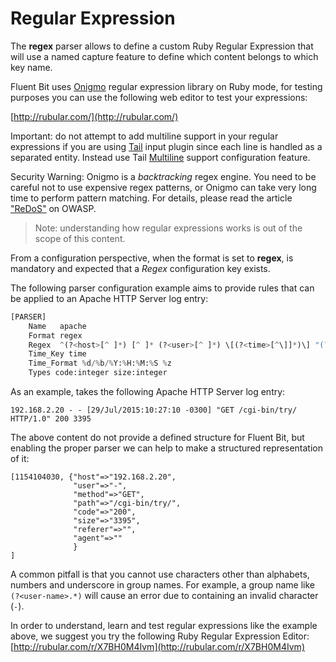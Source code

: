 # Regular Expression

The **regex** parser allows to define a custom Ruby Regular Expression that will use a named capture feature to define which content belongs to which key name.

Fluent Bit uses [Onigmo](https://github.com/k-takata/Onigmo) regular expression library on Ruby mode, for testing purposes you can use the following web editor to test your expressions:

[http://rubular.com/](http://rubular.com/)

Important: do not attempt to add multiline support in your regular expressions if you are using [Tail](https://github.com/fluent/fluent-bit-docs/tree/1787fd8bfb2035bf10faf8cb7b14c4521e1265b3/pipeline/input/tail.md) input plugin since each line is handled as a separated entity. Instead use Tail [Multiline](https://github.com/fluent/fluent-bit-docs/tree/1787fd8bfb2035bf10faf8cb7b14c4521e1265b3/pipeline/input/tail.md#multiline) support configuration feature.

Security Warning: Onigmo is a _backtracking_ regex engine. You need to be careful not to use expensive regex patterns, or Onigmo can take very long time to perform pattern matching. For details, please read the article ["ReDoS"](https://owasp.org/www-community/attacks/Regular_expression_Denial_of_Service_-_ReDoS) on OWASP.

> Note: understanding how regular expressions works is out of the scope of this content.

From a configuration perspective, when the format is set to **regex**, is mandatory and expected that a _Regex_ configuration key exists.

The following parser configuration example aims to provide rules that can be applied to an Apache HTTP Server log entry:

```python
[PARSER]
    Name   apache
    Format regex
    Regex  ^(?<host>[^ ]*) [^ ]* (?<user>[^ ]*) \[(?<time>[^\]]*)\] "(?<method>\S+)(?: +(?<path>[^\"]*?)(?: +\S*)?)?" (?<code>[^ ]*) (?<size>[^ ]*)(?: "(?<referer>[^\"]*)" "(?<agent>[^\"]*)")?$
    Time_Key time
    Time_Format %d/%b/%Y:%H:%M:%S %z
    Types code:integer size:integer
```

As an example, takes the following Apache HTTP Server log entry:

```text
192.168.2.20 - - [29/Jul/2015:10:27:10 -0300] "GET /cgi-bin/try/ HTTP/1.0" 200 3395
```

The above content do not provide a defined structure for Fluent Bit, but enabling the proper parser we can help to make a structured representation of it:

```text
[1154104030, {"host"=>"192.168.2.20",
              "user"=>"-",
              "method"=>"GET",
              "path"=>"/cgi-bin/try/",
              "code"=>"200",
              "size"=>"3395",
              "referer"=>"",
              "agent"=>""
              }
]
```

A common pitfall is that you cannot use characters other than alphabets, numbers and underscore in group names. For example, a group name like `(?<user-name>.*)` will cause an error due to containing an invalid character \(`-`\).

In order to understand, learn and test regular expressions like the example above, we suggest you try the following Ruby Regular Expression Editor: [http://rubular.com/r/X7BH0M4Ivm](http://rubular.com/r/X7BH0M4Ivm)

